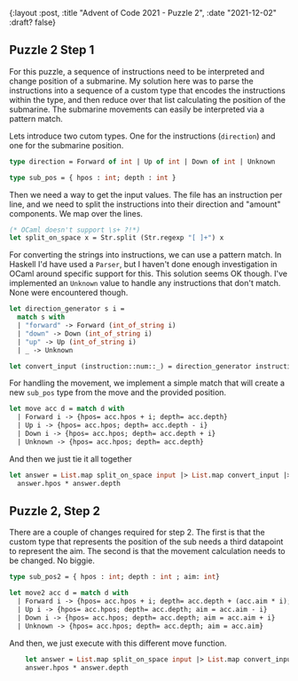 {:layout :post, :title "Advent of Code 2021 - Puzzle 2", :date "2021-12-02" :draft? false}

## Puzzle 2 Step 1

For this puzzle, a sequence of instructions need to be interpreted and change position of a submarine. My solution here was to parse the instructions into a sequence of a custom type that encodes the instructions within the type, and then reduce over that list calculating the position of the submarine. The submarine movements can easily be interpreted via a pattern match.


Lets introduce two cutom types. One for the instructions (`direction`) and one for the submarine position.

``` ocaml
type direction = Forward of int | Up of int | Down of int | Unknown

type sub_pos = { hpos : int; depth : int }
```

Then we need a way to get the input values. The file has an instruction per line, and we need to split the instructions into their direction and "amount" components. We map over the lines.

``` ocaml
(* OCaml doesn't support \s+ ?!*)
let split_on_space x = Str.split (Str.regexp "[ ]+") x
```

For converting the strings into instructions, we can use a pattern match. In Haskell I'd have used a `Parser`, but I haven't done enough investigation in OCaml around specific support for this. This solution seems OK though. I've implemented an `Unknown` value to handle any instructions that don't match. None were encountered though.

``` ocaml
let direction_generator s i =
  match s with
  | "forward" -> Forward (int_of_string i)
  | "down" -> Down (int_of_string i)
  | "up" -> Up (int_of_string i)
  | _ -> Unknown

let convert_input (instruction::num::_) = direction_generator instruction num;
```

For handling the movement, we implement a simple match that will create a new `sub_pos` type from the move and the provided position.

``` ocaml
let move acc d = match d with
  | Forward i -> {hpos= acc.hpos + i; depth= acc.depth}
  | Up i -> {hpos= acc.hpos; depth= acc.depth - i}
  | Down i -> {hpos= acc.hpos; depth= acc.depth + i}
  | Unknown -> {hpos= acc.hpos; depth= acc.depth}
```

And then we just tie it all together

``` ocaml
let answer = List.map split_on_space input |> List.map convert_input |> List.fold_left move {hpos = 0; depth = 0} in
  answer.hpos * answer.depth
```

## Puzzle 2, Step 2

There are a couple of changes required for step 2. The first is that the custom type that represents the position of the sub needs a third datapoint to represent the aim. The second is that the movement calculation needs to be changed. No biggie.

``` ocaml
type sub_pos2 = { hpos : int; depth : int ; aim: int}

let move2 acc d = match d with
  | Forward i -> {hpos= acc.hpos + i; depth= acc.depth + (acc.aim * i); aim= acc.aim}
  | Up i -> {hpos= acc.hpos; depth= acc.depth; aim = acc.aim - i}
  | Down i -> {hpos= acc.hpos; depth= acc.depth; aim = acc.aim + i}
  | Unknown -> {hpos= acc.hpos; depth= acc.depth; aim = acc.aim}
```

And then, we just execute with this different move function.

``` ocaml
    let answer = List.map split_on_space input |> List.map convert_input |> List.fold_left move2 {hpos= 0; depth=0; aim=0} in
    answer.hpos * answer.depth
```
